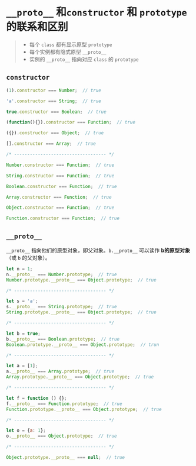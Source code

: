 # `__proto__` 和`constructor` 和 `prototype` 的联系和区别

> - 每个 `class` 都有显示原型 `prototype`
> - 每个实例都有隐式原型 `__proto__`
> - 实例的 `__proto__` 指向对应 `class` 的 `prototype`

## `constructor`

```javascript
(1).constructor === Number;  // true

'a'.constructor === String;  // true

true.constructor === Boolean;  // true

(function(){}).constructor === Function;  // true

({}).constructor === Object;  // true

[].constructor === Array;  // true

/* ----------------------------------- */

Number.constructor === Function;  // true

String.constructor === Function;  // true

Boolean.constructor === Function;  // true

Array.constructor === Function;  // true

Object.constructor === Function;  // true

Function.constructor === Function;  // true
```

## `__proto__`

`__proto__` 指向他们的原型对象，即父对象。`b.__proto__` 可以读作 **b的原型对象** （或 `b` 的父对象）。

```javascript
let n = 1;
n.__proto__ === Number.prototype;  // true
Number.prototype.__proto__ === Object.prototype;  // true

/* ----------------------------------- */

let s = 'a';
s.__proto__ === String.prototype;  // true
String.prototype.__proto__ === Object.prototype;  // true

/* ----------------------------------- */

let b = true;
b.__proto__ === Boolean.prototype;  // true
Boolean.prototype.__proto__ === Object.prototype;  // trun

/* ----------------------------------- */

let a = [1];
a.__proto__ === Array.prototype;  // true
Array.prototype.__proto__ === Object.prototype;  // true

/* ----------------------------------- */

let f = function () {};
f.__proto__ === Function.prototype;  // true
Function.prototype.__proto__ === Object.prototype;  // true

/* ----------------------------------- */

let o = {a: 1};
o.__proto__ === Object.prototype;  // true

/* ----------------------------------- */

Object.prototype.__proto__ === null;  // true
```
